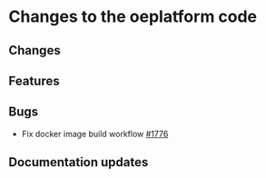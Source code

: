 <!--
SPDX-FileCopyrightText: 2025 Jonas Huber <jonas.huber@rl-institut.de>

SPDX-License-Identifier: CC0-1.0
-->

# Changes to the oeplatform code

## Changes

## Features

## Bugs

- Fix docker image build workflow [#1776](https://github.com/OpenEnergyPlatform/oeplatform/pull/1776)

## Documentation updates
